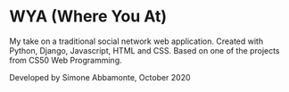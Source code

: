 # WYA (Where You At)

My take on a traditional social network web application. 
Created with Python, Django, Javascript, HTML and CSS.
Based on one of the projects from CS50 Web Programming.

Developed by Simone Abbamonte, October 2020
